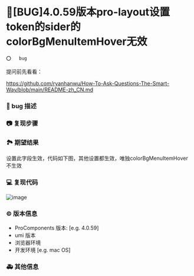 # 🐛[BUG]4.0.59版本pro-layout设置token的sider的colorBgMenuItemHover无效

`⭕️   bug`

提问前先看看：

https://github.com/ryanhanwu/How-To-Ask-Questions-The-Smart-Way/blob/main/README-zh_CN.md

### 🐛 bug 描述

<!--
详细地描述 bug，让大家都能理解
-->

### 📷 复现步骤

<!--
清晰描述复现步骤，让别人也能看到问题，如果可能，尽量提供可执行代码，
如：https://codesandbox.io/ 在此处创建一个 codesandbox，方便我们更快的排查和复现问题
-->

### 🏞 期望结果

<!--
描述你原本期望看到的结果
-->

设置此字段生效，代码如下图，其他设置都生效，唯独colorBgMenuItemHover不生效

### 💻 复现代码

![image](https://github.com/ant-design/pro-components/assets/87606945/fbbd1546-bbea-4bbb-a83d-83856140940b)

<!--
提供可复现的代码，仓库，或线上示例
-->

### © 版本信息

- ProComponents 版本: [e.g. 4.0.59]
- umi 版本
- 浏览器环境
- 开发环境 [e.g. mac OS]

### 🚑 其他信息

<!--
如截图等其他信息可以贴在这里
-->
